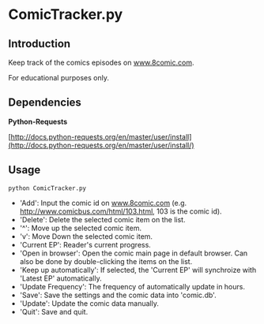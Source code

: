# ComicTracker.py #

## Introduction ##

Keep track of the comics episodes on www.8comic.com.

For educational purposes only.

## Dependencies ##

**Python-Requests**

[http://docs.python-requests.org/en/master/user/install](http://docs.python-requests.org/en/master/user/install/)

## Usage ##

	python ComicTracker.py

- 'Add': Input the comic id on www.8comic.com (e.g. http://www.comicbus.com/html/103.html, 103 is the comic id).
- 'Delete': Delete the selected comic item on the list.
- '^': Move up the selected comic item.
- 'v': Move Down the selected comic item.
- 'Current EP': Reader's current progress.
- 'Open in browser': Open the comic main page in default browser. Can also be done by double-clicking the items on the list.
- 'Keep up automatically': If selected, the 'Current EP' will synchroize with 'Latest EP' automatically.
- 'Update Frequency': The frequency of automatically update in hours.
- 'Save': Save the settings and the comic data into 'comic.db'.
- 'Update': Update the comic data manually.
- 'Quit': Save and quit.